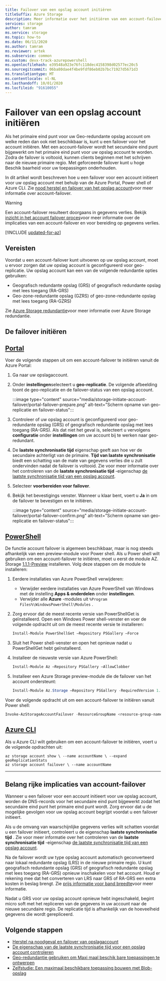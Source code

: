 ```yaml
---
title: Failover van een opslag account initiëren
titleSuffix: Azure Storage
description: Meer informatie over het initiëren van een account-failover in het geval dat het primaire eind punt voor uw opslag account niet meer beschikbaar is. De failover werkt de secundaire regio bij om de primaire regio voor uw opslag account te worden.
services: storage
author: tamram
ms.service: storage
ms.topic: how-to
ms.date: 06/11/2020
ms.author: tamram
ms.reviewer: artek
ms.subservice: common
ms.custom: devx-track-azurepowershell
ms.openlocfilehash: e39548a923e76fc118dec4158398d02577ec20c5
ms.sourcegitcommit: 06ba80dae4f4be9fdf86eb02b7bc71927d5671d3
ms.translationtype: MT
ms.contentlocale: nl-NL
ms.lasthandoff: 10/01/2020
ms.locfileid: "91610055"
---
```

# <a name="initiate-a-storage-account-failover"></a>Failover van een opslag account initiëren

Als het primaire eind punt voor uw Geo-redundante opslag account om welke reden dan ook niet beschikbaar is, kunt u een failover voor het account initiëren. Met een account-failover wordt het secundaire eind punt bijgewerkt om het primaire eind punt voor uw opslag account te worden. Zodra de failover is voltooid, kunnen clients beginnen met het schrijven naar de nieuwe primaire regio. Met geforceerde failover kunt u hoge Beschik baarheid voor uw toepassingen onderhouden.

In dit artikel wordt beschreven hoe u een failover voor een account initieert voor uw opslag account met behulp van de Azure Portal, Power shell of Azure CLI. Zie [nood herstel en failover van het opslag account](storage-disaster-recovery-guidance.md)voor meer informatie over account-failover.

> [!WARNING]
> Een account-failover resulteert doorgaans in gegevens verlies. Bekijk [inzicht in het account failover proces](storage-disaster-recovery-guidance.md#understand-the-account-failover-process)voor meer informatie over de implicaties van een account-failover en voor bereiding op gegevens verlies.

[!INCLUDE [updated-for-az](../../../includes/updated-for-az.md)]

## <a name="prerequisites"></a>Vereisten

Voordat u een account-failover kunt uitvoeren op uw opslag account, moet u ervoor zorgen dat uw opslag account is geconfigureerd voor geo-replicatie. Uw opslag account kan een van de volgende redundantie opties gebruiken:

- Geografisch redundante opslag (GRS) of geografisch redundante opslag met lees toegang (RA-GRS)
- Geo-zone-redundante opslag (GZRS) of geo-zone-redundante opslag met lees toegang (RA-GZRS)

Zie [Azure Storage redundantie](storage-redundancy.md)voor meer informatie over Azure Storage redundantie.

## <a name="initiate-the-failover"></a>De failover initiëren

## <a name="portal"></a>[Portal](#tab/azure-portal)

Voer de volgende stappen uit om een account-failover te initiëren vanuit de Azure Portal:

1. Ga naar uw opslagaccount.
1. Onder **instellingen**selecteert u **geo-replicatie**. De volgende afbeelding toont de geo-replicatie en de failover-status van een opslag account.

    :::image type="content" source="media/storage-initiate-account-failover/portal-failover-prepare.png" alt-text="Scherm opname van geo-replicatie en failover-status":::

1. Controleer of uw opslag account is geconfigureerd voor geo-redundante opslag (GRS) of geografisch redundante opslag met lees toegang (RA-GRS). Als dat niet het geval is, selecteert u vervolgens **configuratie** onder **instellingen** om uw account bij te werken naar geo-redundant.
1. De **laatste synchronisatie tijd** eigenschap geeft aan hoe ver de secundaire achterligt van de primaire. **Tijd van laatste synchronisatie** biedt een schatting van de mate van gegevens verlies die u zult ondervinden nadat de failover is voltooid. Zie voor meer informatie over het controleren van de **laatste synchronisatie tijd** -eigenschap [de laatste synchronisatie tijd van een opslag account](last-sync-time-get.md).
1. Selecteer **voorbereiden voor failover**.
1. Bekijk het bevestigings venster. Wanneer u klaar bent, voert u **Ja** in om de failover te bevestigen en te initiëren.

    :::image type="content" source="media/storage-initiate-account-failover/portal-failover-confirm.png" alt-text="Scherm opname van geo-replicatie en failover-status":::

## <a name="powershell"></a>[PowerShell](#tab/azure-powershell)

De functie account failover is algemeen beschikbaar, maar is nog steeds afhankelijk van een preview-module voor Power shell. Als u Power shell wilt gebruiken om een account-failover te initiëren, moet u eerst de module AZ. Storage [1.1.1-Preview](https://www.powershellgallery.com/packages/Az.Storage/1.1.1-preview) installeren. Volg deze stappen om de module te installeren:

1. Eerdere installaties van Azure PowerShell verwijderen:

    - Verwijder eerdere installaties van Azure PowerShell van Windows met de instelling **Apps & onderdelen** onder **instellingen**.
    - Verwijder alle **Azure** -modules uit `%Program Files%\WindowsPowerShell\Modules` .

1. Zorg ervoor dat de meest recente versie van PowerShellGet is geïnstalleerd. Open een Windows Power shell-venster en voer de volgende opdracht uit om de meest recente versie te installeren:

    ```powershell
    Install-Module PowerShellGet –Repository PSGallery –Force
    ```

1. Sluit het Power shell-venster en open het opnieuw nadat u PowerShellGet hebt geïnstalleerd.

1. Installeer de nieuwste versie van Azure PowerShell:

    ```powershell
    Install-Module Az –Repository PSGallery –AllowClobber
    ```

1. Installeer een Azure Storage preview-module die de failover van het account ondersteunt:

    ```powershell
    Install-Module Az.Storage –Repository PSGallery -RequiredVersion 1.1.1-preview –AllowPrerelease –AllowClobber –Force
    ```

Voer de volgende opdracht uit om een account-failover te initiëren vanuit Power shell:

```powershell
Invoke-AzStorageAccountFailover -ResourceGroupName <resource-group-name> -Name <account-name>
```

## <a name="azure-cli"></a>[Azure CLI](#tab/azure-cli)

Als u Azure CLI wilt gebruiken om een account-failover te initiëren, voert u de volgende opdrachten uit:

```azurecli-interactive
az storage account show \ --name accountName \ --expand geoReplicationStats
az storage account failover \ --name accountName
```

---

## <a name="important-implications-of-account-failover"></a>Belang rijke implicaties van account-failover

Wanneer u een failover voor een account initieert voor uw opslag account, worden de DNS-records voor het secundaire eind punt bijgewerkt zodat het secundaire eind punt het primaire eind punt wordt. Zorg ervoor dat u de mogelijke gevolgen voor uw opslag account begrijpt voordat u een failover initieert.

Als u de omvang van waarschijnlijke gegevens verlies wilt schatten voordat u een failover initieert, controleert u de eigenschap **laatste synchronisatie tijd** . Zie voor meer informatie over het controleren van de **laatste synchronisatie tijd** -eigenschap [de laatste synchronisatie tijd van een opslag account](last-sync-time-get.md).

Na de failover wordt uw type opslag account automatisch geconverteerd naar lokaal redundante opslag (LRS) in de nieuwe primaire regio. U kunt geografisch redundante opslag (GRS) of geografisch redundante opslag met lees toegang (RA-GRS) opnieuw inschakelen voor het account. Houd er rekening mee dat het converteren van LRS naar GRS of RA-GRS een extra kosten in beslag brengt. Zie [prijs informatie voor band breedte](https://azure.microsoft.com/pricing/details/bandwidth/)voor meer informatie.

Nadat u GRS voor uw opslag account opnieuw hebt ingeschakeld, begint micro soft met het repliceren van de gegevens in uw account naar de nieuwe secundaire regio. De replicatie tijd is afhankelijk van de hoeveelheid gegevens die wordt gerepliceerd.  

## <a name="next-steps"></a>Volgende stappen

- [Herstel na noodgeval en failover van opslagaccount](storage-disaster-recovery-guidance.md)
- [De eigenschap van de laatste synchronisatie tijd voor een opslag account controleren](last-sync-time-get.md)
- [Geo-redundantie gebruiken om Maxi maal beschik bare toepassingen te ontwerpen](geo-redundant-design.md)
- [Zelfstudie: Een maximaal beschikbare toepassing bouwen met Blob-opslag](../blobs/storage-create-geo-redundant-storage.md)
